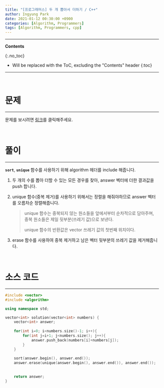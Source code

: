 ```yaml
---
title: "[프로그래머스] 두 개 뽑아서 더하기 / C++"
author: Ingyung Park
date: 2021-01-12 00:30:00 +0900
categories: [Algorithm, Programmers]
tags: [Algorithm, Programmers, cpp]
---
```


---
**Contents**

{:.no_toc}

* Will be replaced with the ToC, excluding the "Contents" header
{:toc}
---

<br/>

# **문제**

---



문제를 보시려면 [링크](https://programmers.co.kr/learn/courses/30/lessons/68644)를 클릭해주세요. 

<br/>

# **풀이**

---

**`sort`**, **`unique`** 함수를 사용하기 위해 algorithm 헤더를 include 해줍니다.

1. 두 개의 수를 뽑아 더할 수 있는 모든 경우를 찾아, answer 벡터에 더한 결과값을 push 합니다.

2. unique 함수(중복 제거)를 사용하기 위해서는 정렬을 해줘야하므로 answer 벡터를 오름차순 정렬해줍니다.

   > unique 함수는 중복되지 않는 원소들을 앞에서부터 순차적으로 담아주며, 중복 원소들은 제일 뒷부분(쓰레기 값)으로 보낸다.
   >
   > unique 함수의 반환값은 vector 쓰레기 값의 첫번째 위치이다.

3. erase 함수를 사용하여 중복 제거하고 남은 벡터 뒷부분의 쓰레기 값을 제거해줍니다.





<br/>

# **소스 코드**

---



```c++
#include <vector>
#include <algorithm>

using namespace std;

vector<int> solution(vector<int> numbers) {
    vector<int> answer;
    
    for(int i=0; i<numbers.size()-1; i++){
        for(int j=i+1; j<numbers.size(); j++){
            answer.push_back(numbers[i]+numbers[j]);
        }
    }
    
    sort(answer.begin(), answer.end());
    answer.erase(unique(answer.begin(), answer.end()), answer.end());
  
    
    return answer;
}
```

<br/>

<br/>